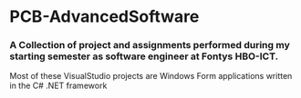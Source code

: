 # PCB-AdvancedSoftware

### A Collection of project and assignments performed during my starting semester as software engineer at Fontys HBO-ICT.

Most of these VisualStudio projects are Windows Form applications written in the C# .NET framework
